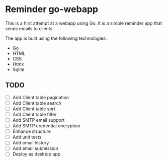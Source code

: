 # Reminder go-webapp

This is a first attempt at a webapp using Go.
It is a simple reminder app that sends emails to clients.

The app is built using the following technologies:
- Go
- HTML
- CSS
- Htmx
- Sqlite

## TODO
- [ ] Add Client table pagination
- [ ] Add Client table search
- [ ] Add Client table sort
- [ ] Add Client table filter
- [ ] Add SMTP email support
- [ ] Add SMTP credential encryption
- [ ] Enhance structure
- [ ] Add unit tests
- [ ] Add email history
- [ ] Add email submission
- [ ] Deploy as desktop app
